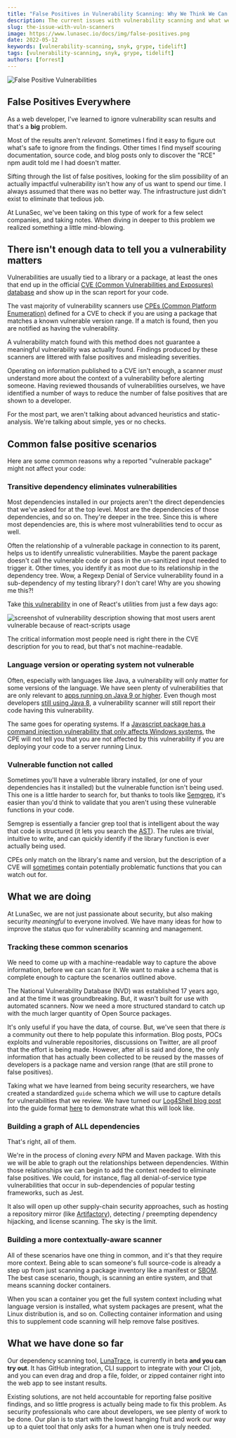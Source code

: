 ```yaml
---
title: "False Positives in Vulnerability Scanning: Why We Think We Can Do Better"
description: The current issues with vulnerability scanning and what we think we can do about it
slug: the-issue-with-vuln-scanners
image: https://www.lunasec.io/docs/img/false-positives.png
date: 2022-05-12
keywords: [vulnerability-scanning, snyk, grype, tidelift]
tags: [vulnerability-scanning, snyk, grype, tidelift]
authors: [forrest]
---
```


<!--
  ~ Copyright by LunaSec (owned by Refinery Labs, Inc)
  ~
  ~ Licensed under the Creative Commons Attribution-ShareAlike 4.0 International
  ~ (the "License"); you may not use this file except in compliance with the
  ~ License. You may obtain a copy of the License at
  ~
  ~ https://creativecommons.org/licenses/by-sa/4.0/legalcode
  ~
  ~ See the License for the specific language governing permissions and
  ~ limitations under the License.
  ~
-->

![False Positive Vulnerabilities](https://www.lunasec.io/docs/img/false-positives.png)

## False Positives Everywhere

As a web developer, I've learned to ignore vulnerability scan results and that's a **big** problem.

Most of the results aren't *relevant*. Sometimes I find it easy to figure out what's safe to ignore from the findings.
Other times
I find myself scouring documentation, source code, and blog posts only to discover the "RCE" npm audit told me I had
doesn't matter.

<!--truncate-->

Sifting through the list of false positives, looking
for the slim possibility of an actually impactful vulnerability isn't how any of us want to spend our time. I always
assumed
that there was no better way. The infrastructure just didn't exist to eliminate that tedious job.

At LunaSec,
we've been taking on this type of work for a few select companies, and taking notes. When diving in deeper to this
problem we realized something a little mind-blowing.

## There isn't enough data to tell you a vulnerability matters

Vulnerabilities are usually tied to a library or a package, at least the ones that end up in the official [CVE (Common Vulnerabilities and Exposures)
database](https://www.cve.org/) and show up in the scan report for your code.

The vast majority of vulnerability scanners use [CPEs (Common Platform Enumeration)](https://nvd.nist.gov/products/cpe) defined for a CVE to check if you
are using a package that matches a known vulnerable version range. If a match is found, then you are notified as having 
the vulnerability.

A vulnerability match found with this method does not guarantee a meaningful vulnerability was actually found. 
Findings produced by these scanners are littered with false positives and misleading severities.

Operating on information published to a CVE isn't enough, a scanner _must_ understand more about the context of a vulnerability
before alerting someone. Having reviewed thousands of vulnerabilities ourselves, we have identified a number of ways
to reduce the number of false positives that are shown to a developer.

For the most part, we aren't talking about advanced heuristics and static-analysis.
We're talking about simple, yes or no checks.

## Common false positive scenarios

Here are some common reasons why a reported "vulnerable package" might not affect your code:

### Transitive dependency eliminates vulnerabilities

Most dependencies installed in our projects aren't the direct dependencies that we've asked for at the top level. Most
are the dependencies of those dependencies, and so on.
They're deeper in the tree. Since this is where most dependencies are, this is where most vulnerabilities tend to occur
as well.

Often the relationship of a vulnerable package in connection to its parent, helps us to identify unrealistic
vulnerabilities.
Maybe the parent package doesn't call the vulnerable code or pass in the un-sanitized input needed to trigger it. Other
times,
you identify it as moot due to its relationship in the dependency tree. Wow, a Regexp Denial of Service vulnerability
found in a sub-dependency of my testing
library? I don't care! Why are you showing me this?!

Take [this vulnerability](https://nvd.nist.gov/vuln/detail/CVE-2021-24033) in one of React's utilities from just a few days ago:

![screenshot of vulnerability description showing that most users arent vulnerable because of react-scripts usage](/img/react-vuln.png)

The critical information most people need is right there in the CVE description for you to read, but that's not
machine-readable.

### Language version or operating system not vulnerable

Often, especially with languages like Java, a vulnerability will only matter for some versions of the language. We have
seen plenty
of vulnerabilities that are only relevant to [apps running on Java 9 or higher](https://www.lunasec.io/docs/blog/spring-rce-vulnerabilities).
Even though most developers [still using Java 8](https://www.jetbrains.com/lp/devecosystem-2021/java/), a vulnerability scanner
will still report their code having this vulnerability.

The same goes for operating systems. If a [Javascript package has a command injection vulnerability that only affects
Windows systems](https://nvd.nist.gov/vuln/detail/CVE-2021-42740), the CPE will not tell you that you are not affected by
this vulnerability if you are deploying your code to a server running Linux.

### Vulnerable function not called

Sometimes you'll have a vulnerable library installed, (or one of your dependencies has it installed) but the vulnerable
function
isn't being used. This one is a little harder to search for, but thanks to tools like [Semgrep](https://semgrep.dev/),
it's easier than you'd think to validate that you
aren't using these vulnerable functions in your code.

Semgrep is essentially a fancier grep tool that is intelligent about the way that code is structured (it lets you search
the [AST](https://en.wikipedia.org/wiki/Abstract_syntax_tree)). The rules are trivial, intuitive to write, and 
can quickly identify if the library function is ever actually being used. 

CPEs only match on the library's name and version, but the description of a CVE will [sometimes](https://github.com/advisories/GHSA-2gwj-7jmv-h26r)
contain potentially problematic functions that you can watch out for.

## What we are doing
At LunaSec, we are not just passionate about security, but also making security _meaningful_ to everyone involved. We have 
many ideas for how to improve the status quo for vulnerability scanning and management.

### Tracking these common scenarios

We need to come up with a machine-readable way to capture the above information, before we can scan for it.
We want to make a schema that is complete enough to capture the scenarios outlined above. 

The National Vulnerability Database (NVD) was established 17 years ago, and at the time it was
groundbreaking. But, it wasn't built for use with automated scanners.
Now we need a more structured standard to catch up with the much larger quantity of Open Source packages.

It's only useful if you have the data, of course. But, we've seen that there *is* a community out there to help populate
this information. Blog posts, POCs exploits and vulnerable repositories, discussions on Twitter, are all proof that the effort 
is being made. However, after all is said and done, the only information that has actually been collected to be reused by
the masses of developers is a package name and  version range (that are still prone to false positives).

Taking what we have learned from being security researchers, we have created a standardized `guide` schema which we will
use to capture details for vulnerabilities that we review. We have turned our [Log4Shell blog post](https://www.lunasec.io/docs/blog/log4j-zero-day/)
into the guide format
[here](https://github.com/lunasec-io/lunasec/blob/master/guides/LUNATOPIC-20220422-1-TEST-TOPIC/metadata.yaml) to demonstrate
what this will look like.

### Building a graph of ALL dependencies

That's right, all of them.

We're in the process of cloning *every* NPM and Maven package.
With this we will be able to graph out the relationships between dependencies. Within those relationships we can begin
to add the context needed to eliminate false positives.
We could, for instance, flag all denial-of-service type vulnerabilities that occur in sub-dependencies of popular
testing frameworks, such as Jest.

It also will open up other supply-chain security approaches, such as hosting a repository mirror (like [Artifactory](https://jfrog.com/artifactory/)),
detecting / preempting dependency hijacking, and license scanning. The sky is the limit.

### Building a more contextually-aware scanner

All of these scenarios have one thing in common, and it's that they require more context. Being able to scan someone's
full source-code is already a step up
from just scanning a package inventory like a manifest or [SBOM](https://www.ntia.gov/SBOM). The best case scenario,
though, is scanning an entire system, and that means scanning docker containers.

When you scan a container you get the full system context including what language version is installed, what system
packages are present, what the Linux distribution is, and so on. Collecting container information and using this
to supplement code scanning will help remove false positives.

## What we have done so far

Our dependency scanning tool, [LunaTrace](https://lunatrace.lunasec.io/), is currently in beta **and you can try
out**. It has GitHub integration,
CLI support to integrate with your CI job, and you can even drag and drop a file, folder, or zipped container right into
the web app to see instant results.

Existing solutions, are not held accountable for reporting false positive findings, and so little progress is actually 
being made to fix this problem. As security professionals who care about developers, we see plenty of work to be done.
Our plan is to start with the lowest hanging fruit and work our way up to a quiet tool that only asks for a human when
one is truly needed.
